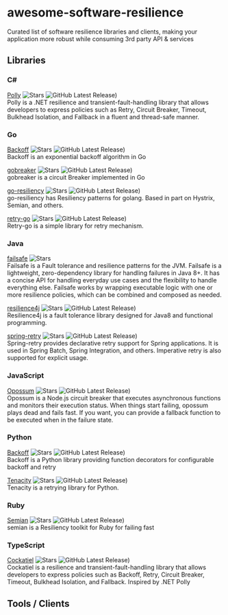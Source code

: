 # awesome-software-resilience
Curated list of software resilience libraries and clients, making your application more robust while consuming 3rd party API &amp; services

## Libraries

### C#
[Polly](https://github.com/App-vNext/Polly) ![Stars](https://img.shields.io/github/stars/App-vNext/Polly) ![GitHub Latest Release)](https://img.shields.io/github/v/release/App-vNext/Polly?logo=github) <br>
Polly is a .NET resilience and transient-fault-handling library that allows developers to express policies such as Retry, Circuit Breaker, Timeout, Bulkhead Isolation, and Fallback in a fluent and thread-safe manner.

### Go
[Backoff](https://github.com/cenkalti/backoff) ![Stars](https://img.shields.io/github/stars/cenkalti/backoff) ![GitHub Latest Release)](https://img.shields.io/github/v/tag/cenkalti/backoff?logo=github) <br>
Backoff is an exponential backoff algorithm in Go 

[gobreaker](https://github.com/sony/gobreaker) ![Stars](https://img.shields.io/github/stars/sony/gobreaker) ![GitHub Latest Release)](https://img.shields.io/github/v/tag/sony/gobreaker?logo=github) <br>
gobreaker is a circuit Breaker implemented in Go

[go-resiliency](https://github.com/eapache/go-resiliency) ![Stars](https://img.shields.io/github/stars/eapache/go-resiliency) ![GitHub Latest Release)](https://img.shields.io/github/v/release/eapache/go-resiliency?logo=github) <br>
go-resiliency has Resiliency patterns for golang. Based in part on Hystrix, Semian, and others.

[retry-go](https://github.com/avast/retry-go) ![Stars](https://img.shields.io/github/stars/avast/retry-go) ![GitHub Latest Release)](https://img.shields.io/github/v/release/avast/retry-go?logo=github) <br>
Retry-go is a simple library for retry mechanism.

### Java
[failsafe](https://github.com/failsafe-lib/failsafe) ![Stars](https://img.shields.io/github/stars/failsafe-lib/failsafe) <br>
Failsafe is a Fault tolerance and resilience patterns for the JVM. Failsafe is a lightweight, zero-dependency library for handling failures in Java 8+. It has a concise API for handling everyday use cases and the flexibility to handle everything else. Failsafe works by wrapping executable logic with one or more resilience policies, which can be combined and composed as needed.

[resilience4j](https://github.com/resilience4j/resilience4j) ![Stars](https://img.shields.io/github/stars/resilience4j/resilience4j) ![GitHub Latest Release)](https://img.shields.io/github/v/release/resilience4j/resilience4j?logo=github) <br>
Resilience4j is a fault tolerance library designed for Java8 and functional programming.

[spring-retry](https://github.com/spring-projects/spring-retry) ![Stars](https://img.shields.io/github/stars/spring-projects/spring-retry) ![GitHub Latest Release)](https://img.shields.io/github/v/release/spring-projects/spring-retry?logo=github) <br>
Spring-retry provides declarative retry support for Spring applications. It is used in Spring Batch, Spring Integration, and others. Imperative retry is also supported for explicit usage.

### JavaScript
[Opossum](https://github.com/nodeshift/opossum) ![Stars](https://img.shields.io/github/stars/nodeshift/opossum) ![GitHub Latest Release)](https://img.shields.io/github/v/release/nodeshift/opossum?logo=github) <br>
Opossum is a Node.js circuit breaker that executes asynchronous functions and monitors their execution status. When things start failing, opossum plays dead and fails fast. If you want, you can provide a fallback function to be executed when in the failure state.

### Python
[Backoff](https://github.com/litl/backoff) ![Stars](https://img.shields.io/github/stars/litl/backoff) ![GitHub Latest Release)](https://img.shields.io/github/v/tag/litl/backoff?logo=github) <br>
Backoff is a Python library providing function decorators for configurable backoff and retry 

[Tenacity](https://github.com/jd/tenacity) ![Stars](https://img.shields.io/github/stars/jd/tenacity) ![GitHub Latest Release)](https://img.shields.io/github/v/tag/jd/tenacity?logo=github) <br>
Tenacity is a retrying library for Python.

### Ruby
[Semian](https://github.com/Shopify/semian) ![Stars](https://img.shields.io/github/stars/Shopify/semian) ![GitHub Latest Release)](https://img.shields.io/github/v/release/Shopify/semian?logo=github) <br>
semian is a Resiliency toolkit for Ruby for failing fast

### TypeScript
[Cockatiel](https://github.com/connor4312/cockatiel) ![Stars](https://img.shields.io/github/stars/connor4312/cockatiel) ![GitHub Latest Release)](https://img.shields.io/github/v/release/connor4312/cockatiel?logo=github) <br>
Cockatiel is a resilience and transient-fault-handling library that allows developers to express policies such as Backoff, Retry, Circuit Breaker, Timeout, Bulkhead Isolation, and Fallback. Inspired by .NET Polly

## Tools / Clients

